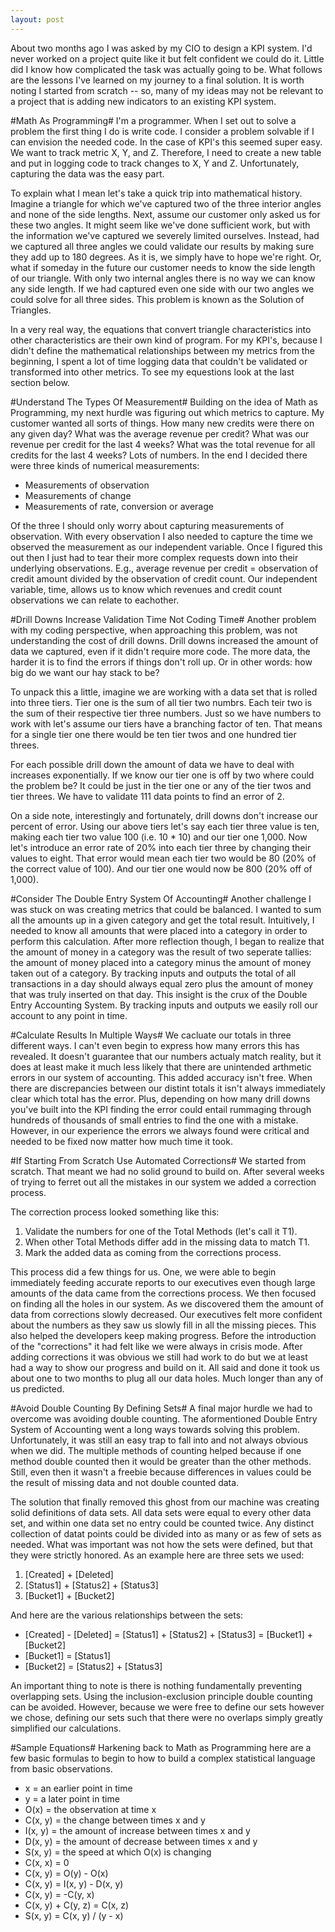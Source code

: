 ```yaml
---
layout: post
---
```

About two months ago I was asked by my CIO to design a KPI system. I'd never worked on a project quite like it but felt confident we could do it. Little did I know how complicated the task was actually going to be. What follows are the lessons I've learned on my journey to a final solution. It is worth noting I started from scratch -- so, many of my ideas may not be relevant to a project that is adding new indicators to an existing KPI system.

#Math As Programming#
I'm a programmer. When I set out to solve a problem the first thing I do is write code. I consider a problem solvable if I can envision the needed code. In the case of KPI's this seemed super easy. We want to track metric X, Y, and Z. Therefore, I need to create a new table and put in logging code to track changes to X, Y and Z. Unfortunately, capturing the data was the easy part.

To explain what I mean let's take a quick trip into mathematical history. Imagine a triangle for which we've captured two of the three interior angles and none of the side lengths. Next, assume our customer only asked us for these two angles. It might seem like we've done sufficient work, but with the information we've captured we severely limited ourselves. Instead, had we captured all three angles we could validate our results by making sure they add up to 180 degrees. As it is, we simply have to hope we're right. Or, what if someday in the future our customer needs to know the side length of our triangle. With only two internal angles there is no way we can know any side length. If we had captured even one side with our two angles we could solve for all three sides. This problem is known as the Solution of Triangles.

In a very real way, the equations that convert triangle characteristics into other characteristics are their own kind of program. For my KPI's, because I didn't define the mathematical relationships between my metrics from the beginning, I spent a lot of time logging data that couldn't be validated or transformed into other metrics. To see my equestions look at the last section below.

#Understand The Types Of Measurement#
Building on the idea of Math as Programming, my next hurdle was figuring out which metrics to capture. My customer wanted all sorts of things. How many new credits were there on any given day? What was the average revenue per credit? What was our revenue per credit for the last 4 weeks? What was the total revenue for all credits for the last 4 weeks? Lots of numbers. In the end I decided there were three kinds of numerical measurements:

 * Measurements of observation
 * Measurements of change
 * Measurements of rate, conversion or average

Of the three I should only worry about capturing measurements of observation. With every observation I also needed to capture the time we observed the measurement as our independent variable. Once I figured this out then I just had to tear their more complex requests down into their underlying observations. E.g., average revenue per credit = observation of credit amount divided by the observation of credit count. Our independent variable, time, allows us to know which revenues and credit count observations we can relate to eachother.


#Drill Downs Increase Validation Time Not Coding Time#
Another problem with my coding perspective, when approaching this problem, was not understanding the cost of drill downs. Drill downs increased the amount of data we captured, even if it didn't require more code. The more data, the harder it is to find the errors if things don't roll up. Or in other words: how big do we want our hay stack to be?

To unpack this a little, imagine we are working with a data set that is rolled into three tiers. Tier one is the sum of all tier two numbrs. Each teir two is the sum of their respective tier three numbers. Just so we have numbers to work with let's assume our tiers have a branching factor of ten. That means for a single tier one there would be ten tier twos and one hundred tier threes.

For each possible drill down the amount of data we have to deal with increases exponentially. If we know our tier one is off by two where could the problem be? It could be just in the tier one or any of the tier twos and tier threes. We have to validate 111 data points to find an error of 2.

On a side note, interestingly and fortunately, drill downs don't increase our percent of error. Using our above tiers let's say each tier three value is ten, making each tier two value 100 (i.e. 10 * 10) and our tier one 1,000. Now let's introduce an error rate of 20% into each tier three by changing their values to eight. That error would mean each tier two would be 80 (20% of the correct value of 100). And our tier one would now be 800 (20% off of 1,000).

#Consider The Double Entry System Of Accounting#
Another challenge I was stuck on was creating metrics that could be balanced. I wanted to sum all the amounts up in a given category and get the total result. Intuitively, I needed to know all amounts that were placed into a category in order to perform this calculation. After more reflection though, I began to realize that the amount of money in a category was the result of two seperate tallies: the amount of money placed into a category minus the amount of money taken out of a category. By tracking inputs and outputs the total of all transactions in a day should always equal zero plus the amount of money that was truly inserted on that day. This insight is the crux of the Double Entry Accounting System. By tracking inputs and outputs we easily roll our account to any point in time.

#Calculate Results In Multiple Ways#
We cacluate our totals in three different ways. I can't even begin to express how many errors this has revealed. It doesn't guarantee that our numbers actualy match reality, but it does at least make it much less likely that there are unintended arthmetic errors in our system of accounting. This added accuracy isn't free. When there are discrepancies between our distint totals it isn't always immediately clear which total has the error. Plus, depending on how many drill downs you've built into the KPI finding the error could entail rummaging through hundreds of thousands of small entries to find the one with a mistake. However, in our experience the errors we always found were critical and needed to be fixed now matter how much time it took.

#If Starting From Scratch Use Automated Corrections#
We started from scratch. That meant we had no solid ground to build on. After several weeks of trying to ferret out all the mistakes in our system we added a correction process.

The correction process looked something like this:
 
 1. Validate the numbers for one of the Total Methods (let's call it T1).
 2. When other Total Methods differ add in the missing data to match T1. 
 3. Mark the added data as coming from the corrections process.

This process did a few things for us. One, we were able to begin immediately feeding accurate reports to our executives even though large amounts of the data came from the corrections process. We then focused on finding all the holes in our system. As we discovered them the amount of data from corrections slowly decreased. Our executives felt more confident about the numbers as they saw us slowly fill in all the missing pieces. This also helped the developers keep making progress. Before the introduction of the "corrections" it had felt like we were always in crisis mode. After adding corrections it was obvious we still had work to do but we at least had a way to show our progress and build on it. All said and done it took us about one to two months to plug all our data holes. Much longer than any of us predicted.

#Avoid Double Counting By Defining Sets#
A final major hurdle we had to overcome was avoiding double counting. The aformentioned Double Entry System of Accounting went a long ways towards solving this problem. Unfortunately, it was still an easy trap to fall into and not always obvious when we did. The multiple methods of counting helped because if one method double counted then it would be greater than the other methods. Still, even then it wasn't a freebie because differences in values could be the result of missing data and not double counted data.

The solution that finally removed this ghost from our machine was creating solid definitions of data sets. All data sets were equal to every other data set, and within one data set no entry could be counted twice. Any distinct collection of datat points could be divided into as many or as few of sets as needed. What was important was not how the sets were defined, but that they were strictly honored. As an example here are three sets we used:
 
 1. [Created] + [Deleted]
 2. [Status1] + [Status2] + [Status3]
 3. [Bucket1] + [Bucket2]

And here are the various relationships between the sets:
 
 * [Created] - [Deleted] = [Status1] + [Status2] + [Status3] = [Bucket1] + [Bucket2]
 * [Bucket1] = [Status1]
 * [Bucket2] = [Status2] + [Status3]

An important thing to note is there is nothing fundamentally preventing overlapping sets. Using the inclusion-exclusion principle double counting can be avoided. However, because we were free to define our sets however we chose, defining our sets such that there were no overlaps simply greatly simplified our calculations.

#Sample Equations#
Harkening back to Math as Programming here are a few basic formulas to begin to how to build a complex statistical language from basic observations.

 * x       = an earlier point in time
 * y       = a later point in time
 * O(x)    = the observation at time x
 * C(x, y) = the change between times x and y
 * I(x, y) = the amount of increase between times x and y
 * D(x, y) = the amount of decrease between times x and y
 * S(x, y) = the speed at which O(x) is changing 
 * C(x, x) = 0
 * C(x, y) = O(y) - O(x)
 * C(x, y) = I(x, y) - D(x, y)
 * C(x, y) = -C(y, x)
 * C(x, y) + C(y, z) = C(x, z)
 * S(x, y) = C(x, y) / (y - x)

